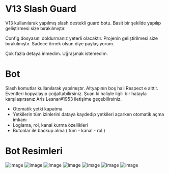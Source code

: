 # V13 Slash Guard

V13 kullanılarak yapılmış slash destekli guard botu. Basit bir şekilde yapılıp geliştirmesi size bırakılmıştır.

Config dosyasını doldurmanız yeterli olacaktır. Projenin geliştirilmesi size bırakılmıştır. Sadece örnek olsun diye paylaşıyorum. 

Çok fazla detaya inmedim. Uğraşmak istemedim.

# Bot

Slash komutlar kullanılarak yapılmıştır. Altyapının boş hali Respect e aittir. Eventleri kopyalayıp çoğaltabilirsiniz. Şuan ki haliyle ilgili bir hatayla karşılaşırsanız Aris Lesnar#1953 iletişime geçebilirsiniz. 

- Otomatik yetki kapatma
- Yetkilerin tüm izinlerini dataya kaydedip yetkileri açarken otomatik açma imkanı
- Loglama, rol, kanal kurma özellikleri
- Butonlar ile backup alma ( tüm - kanal - rol )


# Bot Resimleri

![image](https://cdn.discordapp.com/attachments/956549145454313503/969172751476752404/1.PNG)
![image](https://cdn.discordapp.com/attachments/956549145454313503/969172751900352532/4.PNG)
![image](https://cdn.discordapp.com/attachments/956549145454313503/969172752118472725/5.PNG)
![image](https://cdn.discordapp.com/attachments/956549145454313503/969172752340766740/6.PNG)
![image](https://cdn.discordapp.com/attachments/956549145454313503/969172752760205352/8.PNG)
![image](https://cdn.discordapp.com/attachments/956549145454313503/969172752969900032/1.PNG)
![image](https://cdn.discordapp.com/attachments/956549145454313503/969172752546279464/7.PNG)

